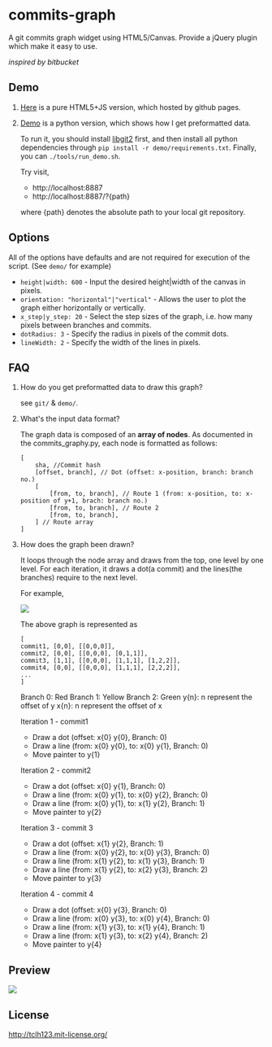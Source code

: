# commits-graph

A git commits graph widget using HTML5/Canvas.
Provide a jQuery plugin which make it easy to use.

*inspired by bitbucket*

## Demo

1. [Here](http://oct.tclh123.com/commits-graph/) is a pure HTML5+JS version, which hosted by github pages.
2. [Demo](https://github.com/tclh123/commits-graph/tree/master/demo) is a python version, which shows how I get preformatted data.

    To run it, you should install [libgit2](https://github.com/libgit2/pygit2) first, and then install all python dependencies through `pip install -r demo/requirements.txt`.
    Finally, you can `./tools/run_demo.sh`.

    Try visit,
    - http://localhost:8887
    - http://localhost:8887/?{path}
    
    where {path} denotes the absolute path to your local git repository.

## Options

All of the options have defaults and are not required for execution of the script. (See `demo/` for example)

* `height|width: 600` - Input the desired height|width of the canvas in pixels.
* `orientation: "horizontal"|"vertical"` - Allows the user to plot the graph either horizontally or vertically.
* `x_step|y_step: 20` - Select the step sizes of the graph, i.e. how many pixels between branches and commits.
* `dotRadius: 3` - Specify the radius in pixels of the commit dots.
* `lineWidth: 2` - Specify the width of the lines in pixels.

## FAQ

1. How do you get preformatted data to draw this graph?

    see `git/` & `demo/`.

2. What's the input data format?

    The graph data is composed of an **array of nodes**.
    As documented in the commits_graphy.py, each node is formatted as follows:

    ```
    [
        sha, //Commit hash
        [offset, branch], // Dot (offset: x-position, branch: branch no.)
        [
            [from, to, branch], // Route 1 (from: x-position, to: x-position of y+1, brach: branch no.)
            [from, to, branch], // Route 2
            [from, to, branch],
        ] // Route array
    ]
    ```

3. How does the graph been drawn?

    It loops through the node array and draws from the top, one level by one level. For each iteration, it draws a     dot(a commit) and the lines(the branches) require to the next level.
    
    For example, 
    
    ![](ScreenShot2.png)
    
    The above graph is represented as 

    ```
    [
    commit1, [0,0], [[0,0,0]],
    commit2, [0,0], [[0,0,0], [0,1,1]],
    commit3, [1,1], [[0,0,0], [1,1,1], [1,2,2]],
    commit4, [0,0], [[0,0,0], [1,1,1], [2,2,2]],
    ...
    ]
    ```

    Branch 0: Red
    Branch 1: Yellow
    Branch 2: Green
    y{n}: n represent the offset of y
    x{n}: n represent the offset of x
    
    Iteration 1 - commit1
    - Draw a dot (offset: x{0} y{0}, Branch: 0)
    - Draw a line (from: x{0} y{0}, to: x{0} y{1}, Branch: 0)
    - Move painter to y{1}
    
    Iteration 2 - commit2
    - Draw a dot (offset: x{0} y{1}, Branch: 0)
    - Draw a line (from: x{0} y{1}, to: x{0} y{2}, Branch: 0)
    - Draw a line (from: x{0} y{1}, to: x{1} y{2}, Branch: 1)
    - Move painter to y{2}
    
    Iteration 3 - commit 3
    - Draw a dot (offset: x{1} y{2}, Branch: 1)
    - Draw a line (from: x{0} y{2}, to: x{0} y{3}, Branch: 0)
    - Draw a line (from: x{1} y{2}, to: x{1} y{3}, Branch: 1)
    - Draw a line (from: x{1} y{2}, to: x{2} y{3}, Branch: 2)
    - Move painter to y{3}
    
    Iteration 4 - commit 4
    - Draw a dot (offset: x{0} y{3}, Branch: 0)
    - Draw a line (from: x{0} y{3}, to: x{0} y{4}, Branch: 0)
    - Draw a line (from: x{1} y{3}, to: x{1} y{4}, Branch: 1)
    - Draw a line (from: x{1} y{3}, to: x{2} y{4}, Branch: 2)
    - Move painter to y{4}



## Preview

![](ScreenShot.png)

## License

http://tclh123.mit-license.org/
